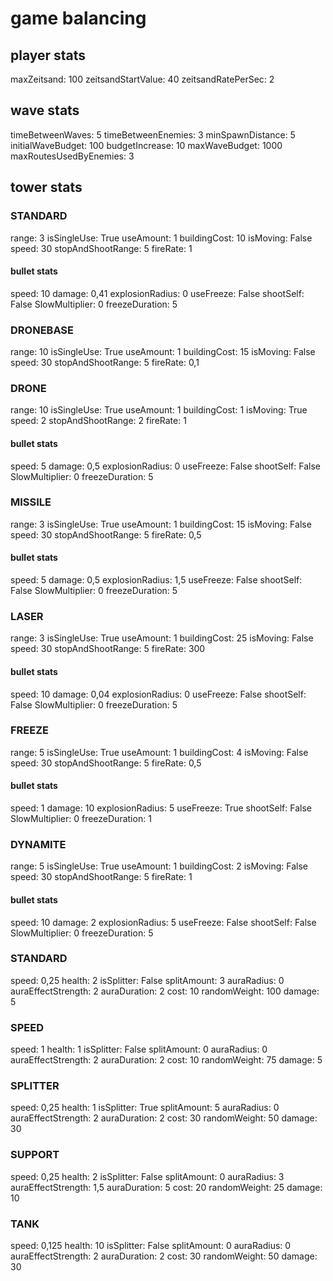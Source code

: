 # game balancing

## player stats
maxZeitsand: 100
zeitsandStartValue: 40
zeitsandRatePerSec: 2

## wave stats
timeBetweenWaves: 5
timeBetweenEnemies: 3
minSpawnDistance: 5
initialWaveBudget: 100
budgetIncrease: 10
maxWaveBudget: 1000
maxRoutesUsedByEnemies: 3

## tower stats
### STANDARD
range: 3
isSingleUse: True
useAmount: 1
buildingCost: 10
isMoving: False
speed: 30
stopAndShootRange: 5
fireRate: 1
#### bullet stats
speed: 10
damage: 0,41
explosionRadius: 0
useFreeze: False
shootSelf: False
SlowMultiplier: 0
freezeDuration: 5

### DRONEBASE
range: 10
isSingleUse: True
useAmount: 1
buildingCost: 15
isMoving: False
speed: 30
stopAndShootRange: 5
fireRate: 0,1

### DRONE
range: 10
isSingleUse: True
useAmount: 1
buildingCost: 1
isMoving: True
speed: 2
stopAndShootRange: 2
fireRate: 1
#### bullet stats
speed: 5
damage: 0,5
explosionRadius: 0
useFreeze: False
shootSelf: False
SlowMultiplier: 0
freezeDuration: 5

### MISSILE
range: 3
isSingleUse: True
useAmount: 1
buildingCost: 15
isMoving: False
speed: 30
stopAndShootRange: 5
fireRate: 0,5
#### bullet stats
speed: 5
damage: 0,5
explosionRadius: 1,5
useFreeze: False
shootSelf: False
SlowMultiplier: 0
freezeDuration: 5

### LASER
range: 3
isSingleUse: True
useAmount: 1
buildingCost: 25
isMoving: False
speed: 30
stopAndShootRange: 5
fireRate: 300
#### bullet stats
speed: 10
damage: 0,04
explosionRadius: 0
useFreeze: False
shootSelf: False
SlowMultiplier: 0
freezeDuration: 5

### FREEZE
range: 5
isSingleUse: True
useAmount: 1
buildingCost: 4
isMoving: False
speed: 30
stopAndShootRange: 5
fireRate: 0,5
#### bullet stats
speed: 1
damage: 10
explosionRadius: 5
useFreeze: True
shootSelf: False
SlowMultiplier: 0
freezeDuration: 1

### DYNAMITE
range: 5
isSingleUse: True
useAmount: 1
buildingCost: 2
isMoving: False
speed: 30
stopAndShootRange: 5
fireRate: 1
#### bullet stats
speed: 10
damage: 2
explosionRadius: 5
useFreeze: False
shootSelf: False
SlowMultiplier: 0
freezeDuration: 5


### STANDARD
speed: 0,25
health: 2
isSplitter: False
splitAmount: 3
auraRadius: 0
auraEffectStrength: 2
auraDuration: 2
cost: 10
randomWeight: 100
damage: 5

### SPEED
speed: 1
health: 1
isSplitter: False
splitAmount: 0
auraRadius: 0
auraEffectStrength: 2
auraDuration: 2
cost: 10
randomWeight: 75
damage: 5

### SPLITTER
speed: 0,25
health: 1
isSplitter: True
splitAmount: 5
auraRadius: 0
auraEffectStrength: 2
auraDuration: 2
cost: 30
randomWeight: 50
damage: 30

### SUPPORT
speed: 0,25
health: 2
isSplitter: False
splitAmount: 0
auraRadius: 3
auraEffectStrength: 1,5
auraDuration: 5
cost: 20
randomWeight: 25
damage: 10

### TANK
speed: 0,125
health: 10
isSplitter: False
splitAmount: 0
auraRadius: 0
auraEffectStrength: 2
auraDuration: 2
cost: 30
randomWeight: 50
damage: 30

